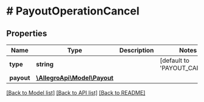 # # PayoutOperationCancel

## Properties

Name | Type | Description | Notes
------------ | ------------- | ------------- | -------------
**type** | **string** |  | [default to 'PAYOUT_CANCEL']
**payout** | [**\AllegroApi\Model\Payout**](Payout.md) |  |

[[Back to Model list]](../../README.md#models) [[Back to API list]](../../README.md#endpoints) [[Back to README]](../../README.md)
